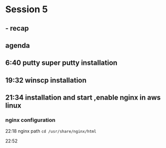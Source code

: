 # Session 5
## - recap 
## agenda
## 6:40 putty super putty installation
## 19:32 winscp installation
## 21:34 installation and start ,enable nginx in aws linux
### nginx configuration
22:18 nginx path `cd /usr/share/nginx/html`

22:52
